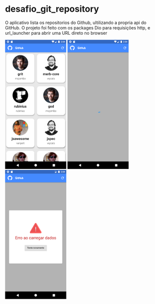 # desafio_git_repository

O aplicativo lista os repositorios do Github, ultilizando a propria api do GitHub.
O projeto foi feito com os packages Dio para requisições http, e url_launcher para abrir uma URL direto no browser


<img src="images/screenshot/screenshot_1.png" width="200" heigth="20">
<img src="images/screenshot/screenshot_2.png" width="200" heigth="20">
<img src="images/screenshot/screenshot_3.png" width="200" heigth="20">